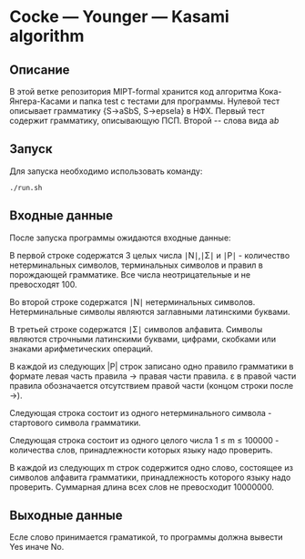 # Cocke — Younger — Kasami algorithm

## Описание
В этой ветке репозитория MIPT-formal хранится код алгоритма Кока-Янгера-Касами и папка test с тестами для программы.
Нулевой тест описывает грамматику {S->aSbS, S->epsela} в НФХ. Первый тест содержит грамматику, описывающую ПСП. Второй -- слова вида a*b*

## Запуск
Для запуска необходимо использовать команду:
```
./run.sh
```

## Входные данные
После запуска программы ожидаются входные данные:

В первой строке содержатся 3 целых числа 
∣N∣,∣Σ∣ и ∣P∣ - количество нетерминальных символов, терминальных символов и правил в порождающей грамматике. Все числа неотрицательные и не превосходят 100.

Во второй строке содержатся ∣N∣ нетерминальных символов. Нетерминальные символы являются заглавными латинскими буквами.

В третьей строке содержатся ∣Σ∣ символов алфавита. Символы являются строчными латинскими буквами, цифрами, скобками или знаками арифметических операций.

В каждой из следующих |P| строк записано одно правило грамматики в формате левая часть правила -> правая части правила. 
ε в правой части правила обозначается отсутствием правой части (концом строки после ->).

Следующая строка состоит из одного нетерминального символа - стартового символа грамматики.

Следующая строка состоит из одного целого числа 1 ≤ m ≤ 100000 - количества слов, принадлежности которых языку надо проверить.

В каждой из следующих m строк содержится одно слово, состоящее из символов алфавита грамматики, принадлежность которого языку надо проверить. Суммарная длина всех слов не превосходит 10000000.

## Выходные данные
Есле слово принимается граматикой, то программы должна вывести Yes иначе No.

